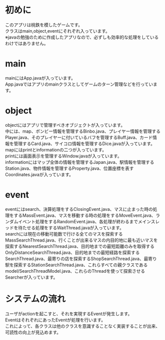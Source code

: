 # 初めに
このアプリは桃鉄を模したゲームです。<br>
クラスはmain,object,eventにそれぞれ入っています。<br>
※javaの勉強のために作成したアプリなので、必ずしも効率的な処理をしているわけではありません。<br>

# main
mainにはApp.javaが入っています。<br>
App.javaではアプリのmainクラスとしてゲームのターン管理などを行っています。

# object
objectにはアプリで管理すべきオブジェクトが入っています。<br>
中には、map、ボンビー情報を管理するBinbo.java、プレイヤー情報を管理するPlayer.java、そのプレイヤーに付いているバフを管理するBuff.java、カード情報を管理するCard.java、サイコロ情報を管理するDice.javaが入っています。<br>
mapにはprintとinformationの二つが入っています。<br>
printには画面表示を管理するWindow.javaが入っています。<br>
informationにはマップ全体の情報を管理するJapan.java、駅情報を管理するStation.java、物件情報を管理するProperty.java、位置座標を表すCoordinates.javaが入っています。<br>

# event
eventにはsearch、決算処理をするClosingEvent.java、マスに止まった時の処理をするMassEvent.java、マスを移動する時の処理をするMoveEvent.java、ランダムイベント処理をするRandomEvent.java、各処理が終わるまでメインスレッドを待たせる処理をするWaitThread.javaが入っています。<br>
searchには現在の移動可能数で行ける全てのマスを探索するMassSearchThread.java、行くことが出来るマスの内目的地に最も近いマスを探索するNearestSearchThread.java、目的地までの最短距離のみを取得するOnlyDistanceSearchThread.java、目的地までの最短経路を探索するSearchThread.java、最寄りの店を探索するShopSearchThread.java、最寄り駅を探索するStationSearchThread.java、これらすべての親クラスであるmodel/SearchThreadModel.java、これらのThreadを使って探索させるSearcherが入っています。<br>

# システムの流れ
ユーザがactionを起こすと、それを実現するEventが発生します。<br>
EventはそれぞれにあったEventが処理を行います。<br>
これによって、各クラスは他のクラスを意識することなく実装することが出来、可読性の向上が見込めます。<br>
